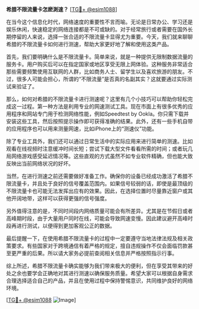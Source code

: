 **希腊不限流量卡怎麽測速？** [[TG💪+ @esim1088](https://t.me/s/esim1088)]

在当今这个信息化时代，网络速度的重要性不言而喻。无论是日常办公、学习还是娱乐休闲，快速稳定的网络连接都是不可或缺的。对于经常旅行或者需要在国外长期停留的人来说，选择一张合适的不限流量卡显得尤为重要。今天，我们就来聊聊希腊的不限流量卡如何进行测速，帮助大家更好地了解和使用这类产品。

首先，我们要明确什么是不限流量卡。简单来说，就是一种提供无限制数据流量的服务卡。用户购买后可以在指定国家或地区享受无限上网体验。这种服务非常适合那些需要频繁使用互联网的人群，比如商务人士、留学生以及喜欢旅游的朋友。不过，很多人可能会担心，所谓的“不限流量”是否真的名副其实？这就要通过实际测试来验证了。

那么，如何对希腊的不限流量卡进行测速呢？这里有几个小技巧可以帮助你轻松完成这一过程。第一种方法是利用专业的网速测试工具。现在市面上有很多优秀的应用程序和网站专门用于检测网络性能，例如Speedtest by Ookla。你只需下载并安装这些工具，然后按照提示操作即可获得准确的结果。此外，还有一些手机自带的应用程序也可以用来测量网速，比如iPhone上的“测速仪”功能。

除了专业工具外，我们还可以通过日常生活中的实际应用来进行简单的测速。比如观看在线视频时注意缓冲时间长短；尝试下载大型文件看看所需的时间；或者玩几局网络游戏感受延迟情况等。这些直观的方式虽然不如专业软件精确，但也能大致反映出当前网络状况的好坏。

当然，在进行测速之前还需要做好准备工作。确保你的设备已经成功激活了希腊不限流量卡，并且处于良好的信号覆盖范围内。如果信号较弱的话，即使是最顶级的不限流量卡也可能无法发挥出应有的效果。因此，在选择位置时尽量靠近窗户或其他开阔地带，这样可以获得更强的信号强度。

另外值得注意的是，不同时间段内网络质量可能会有所差异。尤其是在节假日或者高峰期时段，由于大量用户同时在线，可能会导致网速变慢。因此建议避开高峰时段再进行测试，以便得到更加客观公正的数据。

最后提醒一下，在使用希腊不限流量卡的过程中一定要遵守当地法律法规及相关政策要求。有些国家对于跨境通信有着严格的规定，擅自违规操作不仅会面临罚款甚至更严重的后果。所以请大家务必提前查阅相关信息并严格按照指示行事。

综上所述，希腊不限流量卡确实能够为我们带来极大的便利，但在享受其带来的好处之余也要学会正确地对其进行测速以确保服务质量。希望大家可以根据自身需求合理选择适合自己的产品，并且在使用过程中保持警惕意识，共同维护良好的网络环境。

[[TG💪+ @esim1088](https://t.me/s/esim1088) ![Image](https://i.postimg.cc/4NQfJmqS/Snipaste-2025-05-13-00-14-12.png)]